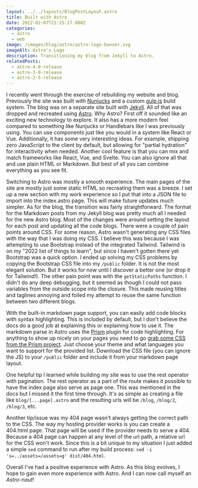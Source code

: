 ```yaml
---
layout: ../../layouts/BlogPostLayout.astro
title: Built with Astro
date: 2022-02-07T22:25:17.000Z
categories:
  - astro
  - web
image: /images/blog/astro/astro-logo-banner.svg
imageAlt: Astro's Logo
description: Transitioning my blog from Jekyll to Astro.
relatedPosts:
  - astro-4-0-release
  - astro-3-0-release
  - astro-2-5-release
---
```


I recently went through the exercise of rebuilding my website and blog. Previously
the site was built with [Nunjucks](https://mozilla.github.io/nunjucks/) and a custom
[gulp.js](https://gulpjs.com/) build system. The blog was on a separate site
built with [Jekyll](https://jekyllrb.com/). All of that was dropped and recreated
using [Astro](https://astro.build/). Why Astro? First off
it sounded like an exciting new technology to explore. It also has a more modern feel
compared to something like Nunjucks or Handlebars like I was previously using.
You can use components just like you would in a system like React or Vue.
Additionally, it has some very interesting ideas. For example, shipping zero JavaScript
to the client by default, but allowing for "partial hydration" for interactivity
when needed. Another cool feature is that you can mix and match frameworks
like React, Vue, and Svelte. You can also ignore all that and use plain HTML
or Markdown. But best of all you can combine everything as you see fit.

Switching to Astro was mostly a smooth experience. The main pages of the site
are mostly just some static HTML so recreating them was a breeze. I set up a new
section with my work experience so I put that into a JSON file to import into
the index.astro page. This will make future updates much simpler. As for the blog,
the transition was fairly straightforward. The format for the Markdown posts from my Jekyll
blog was pretty much all I needed for the new Astro blog. Most of the changes
were around setting the layout for each post and updating all the code blogs.
There were a couple of pain points around CSS. For some reason, Astro wasn't
generating any CSS files with the way that I was doing my CSS. I believe this was
because I was attempting to use Bootstrap instead of the integrated Tailwind.
Tailwind is on my "2022 list of things to learn", but since I haven't gotten there
yet Bootstrap was a quick option. I ended up solving my CSS problems by copying
the Bootstrap CSS file into my `/public` folder. It is not the most elegant solution.
But it works for now until I discover a better one (or drop it for Tailwind!).
The other pain point was with the `getStaticPaths` function. I didn't
do any deep debugging, but it seemed as though I could not pass variables from
the outside scope into the closure. This made reusing titles and taglines annoying
and foiled my attempt to reuse the same function between two different blogs.

With the built-in markdown page support, you can easily add code blocks with syntax
highlighting. This is included by default, but I don't believe the docs do a good
job at explaining this or explaining how to use it. The markdown parse in Astro
uses the [Prism](https://prismjs.com/) plugin for code highlighting. For
anything to show up nicely on your pages you need to go
[grab some CSS from the Prism project](https://prismjs.com/download.html#themes=prism-tomorrow&languages=markup+css+clike+javascript).
Just choose your theme and what languages you want to support for the provided list.
Download the CSS file (you can ignore the JS) to your `/public` folder and include
it from your markdown page layout.

One helpful tip I learned while building my site was to use the rest operator
with pagination. The rest operator as a part of the route makes it possible to
have the index page also serve as page one. This was mentioned in the docs but
I missed it the first time through. It's as simple as creating a file like
`blog/[...page].astro` and the resulting urls will be `/blog`, `/blog/2`, `/blog/3`,
etc.

Another tip/issue was my 404 page wasn't always getting the correct path to the
CSS. The way my hosting provider works is you can create a 404.html page. That page
will be used if the provider needs to serve a 404. Because a 404
page can happen at any level of the url path, a relative url for the CSS won't work.
Since this is a bit unique to my situation I just added a simple `sed` command to run
after my build process: `sed -i 's=../assets=/assets=g' dist/404.html`.

Overall I've had a positive experience with Astro. As this blog evolves, I hope
to gain even more experience with Astro. And I can now call myself an *Astro-naut*!
